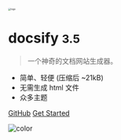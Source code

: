 <img src="https://hbimg.huabanimg.com/4a1b2a0fe31f092daa75623eeb7134196906cfe022f5f-mrSxZ0" alt="logo" style="zoom: 33%;" />

# docsify <small>3.5</small>

> 一个神奇的文档网站生成器。

- 简单、轻便 (压缩后 ~21kB)
- 无需生成 html 文件
- 众多主题

[GitHub](https://github.com/docsifyjs/docsify/)
[Get Started](#docsify)

![color](#AFEEEE)

